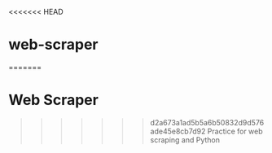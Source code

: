 <<<<<<< HEAD
# web-scraper
=======
# Web Scraper
>>>>>>> d2a673a1ad5b5a6b50832d9d576ade45e8cb7d92
Practice for web scraping and Python
